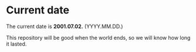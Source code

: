 # Current date

The current date is **2001.07.02.** (YYYY.MM.DD.)

This repository will be good when the world ends, so we will know how long it lasted.